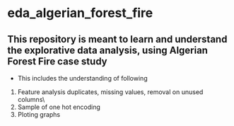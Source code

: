 # eda_algerian_forest_fire

## This repository is meant to learn and understand the explorative data analysis, using Algerian Forest Fire case study


* This includes the understanding of following
1. Feature analysis duplicates, missing values, removal on unused columns\
2. Sample of one hot encoding
3. Ploting graphs